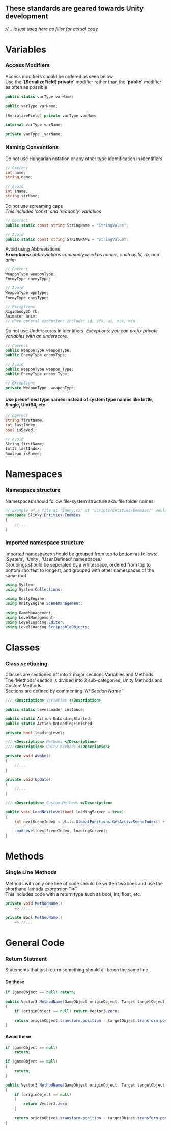 ## These standards are geared towards Unity development
*//... is just used here as filler for actual code*

# Variables

### Access Modifiers
Access modifiers should be ordered as seen below  
Use the '**[SerializeField] private**' modifier rather than the '**public**' modifier as often as possible

```C#
public static varType varName;
    
public varType varName;

[SerializeField] private varType varName

internal varType varName;
    
private varType _varName;
```

### Naming Conventions
Do not use Hungarian notation or any other type identification in identifiers

```C#
// Correct
int name;
string name;

// Avoid
int iName;
string strName;
```

Do not use screaming caps  
*This includes 'const' and 'readonly' variables*

```C#
// Correct
public static const string StringName = "StringValue";

// Avoid
public static const string STRINGNAME = "StringValue";
```

Avoid using Abbreviations  
***Exceptions:** abbreviations commonly used as names, such as Id, rb, and anim*

```C#
// Correct
WeaponType weaponType;
EnemyType enemyType;

// Avoid
WeaponType wpnType;
EnemyType enmyType;

// Exceptions
Rigidbody2D rb;
Animator anim;
// More general exceptions include: id, sfx, ui, max, min
```

Do not use Underscores in identifiers. 
**Exceptions:* you can prefix private variables with an underscore.*

```C#
// Correct
public WeaponType weaponType;
public EnemyType enemyType;

// Avoid
public WeaponType weapon_Type;
public EnemyType enemy_Type;

// Exceptions
private WeaponType _weaponType;
```

#### Use predefined type names instead of system type names like Int16, Single, UInt64, etc     
```C#
// Correct
string firstName;
int lastIndex;
bool isSaved;

// Avoid
String firstName;
Int32 lastIndex;
Boolean isSaved;
```

# Namespaces

### Namespace structure
Namespaces should follow file-system structure aka. file folder names

```C#
// Example of a file at 'Enemy.cs' at 'Scripts/Entities/Enemies/' would have the namespace [RootNamespace]/Entities.Enemies
namespace Slinky.Entities.Enemies 
{
    //...
}
```

### Imported namespace structure
Imported namespaces should be grouped from top to bottom as follows: 'System', 'Unity', 'User Defined' namespaces.  
Groupings should be seperated by a whitespace, ordered from top to bottom shortest to longest, and grouped with other namespaces of the same root

```C#
using System;
using System.Collections;

using UnityEngine;
using UnityEngine.SceneManagement;

using GameManagement;
using LevelManagement;
using LevelLoading.Editor;
using LevelLoading.ScriptableObjects;
```

# Classes

### Class sectioning
Classes are sectioned off into 2 major sections Variables and Methods   
The 'Methods' section is divided into 2 sub-categories, Unity Methods and Custom Methods  
Sections are defined by commenting '/// <Description> *Section Name* </Description>'

```C#
/// <Description> Variables </Description>

public static LevelLoader instance;

public static Action OnLoadingStarted;
public static Action OnLoadingFinished;

private bool loadingLevel;

/// <Description> Methods </Description>
/// <Description> Unity Methods </Description>

private void Awake()
{
    //...
}

private void Update()
{
    //...
}

/// <Description> Custom Methods </Description>

public void LoadNextLevel(bool loadingScreen = true)
{
    int nextSceneIndex = Utils.GlobalFunctions.GetActiveSceneIndex() + 1;

    LoadLevel(nextSceneIndex, loadingScreen);
}
```

# Methods

### Single Line Methods
Methods with only one line of code should be written two lines and use the shorthand lambda expression "=>"  
This includes code with a return type such as bool, int, float, etc.

```C#
private void MethodName()
    => //...
```

```C#
private Bool MethodName()
    => //...
```

# General Code

### Return Statment
Statements that just return something should all be on the same line

#### Do these

```C#
if (gameObject == null) return;
```

```C#
public Vector3 MethodName(GameObject originObject, Target targetObject) 
{
    if (originObject == null) return Vector3.zero;

    return originObject.transform.position - targetObject.transform.position;
}
```


#### Avoid these

```C#
if (gameObject == null) 
    return;
```

```C#
if (gameObject == null) 
{
    return;
}
```

```C#
public Vector3 MethodName(GameObject originObject, Target targetObject) 
{
    if (originObject == null) 
    {
        return Vector3.zero;
    }

    return originObject.transform.position - targetObject.transform.position;
}
```